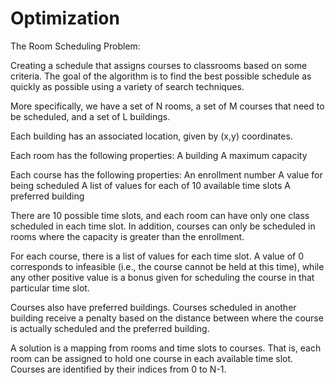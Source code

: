 # Optimization
The Room Scheduling Problem:

Creating a schedule that assigns courses to classrooms based on some criteria. The goal of the algorithm is to find the best possible schedule as quickly as possible using a variety of search techniques.

More specifically, we have a set of N rooms, a set of M courses that need to be scheduled, and a set of L buildings. 

Each building has an associated location, given by (x,y) coordinates. 

Each room has the following properties:
A building
A maximum capacity

Each course has the following properties: 
An enrollment number
A value for being scheduled 
A list of values for each of 10 available time slots
A preferred building

There are 10 possible time slots, and each room can have only one class scheduled in each time slot. In addition, courses can only be scheduled in rooms where the capacity is greater than the enrollment. 

For each course, there is a list of values for each time slot.  A value of 0 corresponds to infeasible (i.e., the course cannot be held at this time), while any other positive value is a bonus given for scheduling the course in that particular time slot. 

Courses also have preferred buildings.  Courses scheduled in another building receive a penalty based on the distance between where the course is actually scheduled and the preferred building. 


A solution is a mapping from rooms and time slots to courses.  That is, each room can be assigned to hold one course in each available time slot. Courses are identified by their indices from 0 to N-1. 
